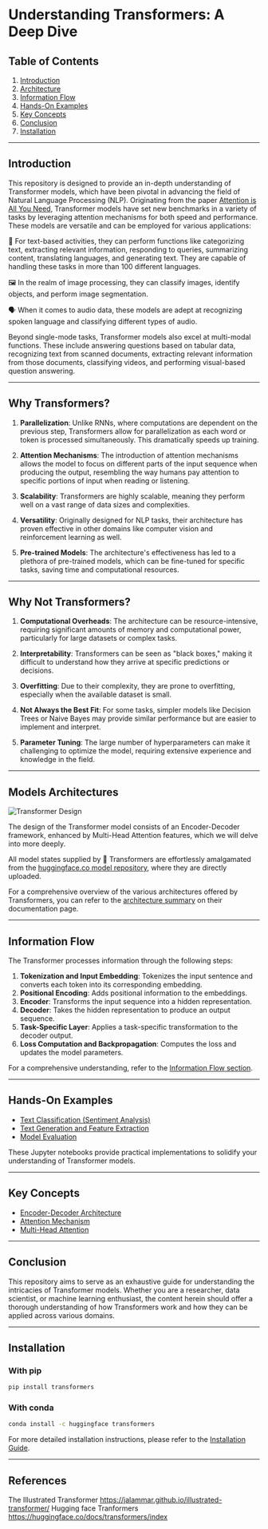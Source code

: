 
# Understanding Transformers: A Deep Dive

## Table of Contents
1. [Introduction](#introduction)
2. [Architecture](#architecture)
3. [Information Flow](#information-flow)
4. [Hands-On Examples](#hands-on-examples)
5. [Key Concepts](#key-concepts)
6. [Conclusion](#conclusion)
7. [Installation](#installation)

---
## Introduction

This repository is designed to provide an in-depth understanding of Transformer models, which have been pivotal in advancing the field of Natural Language Processing (NLP). Originating from the paper [Attention is All You Need](https://arxiv.org/pdf/1706.03762.pdf), Transformer models have set new benchmarks in a variety of tasks by leveraging attention mechanisms for both speed and performance. These models are versatile and can be employed for various applications:

📝 For text-based activities, they can perform functions like categorizing text, extracting relevant information, responding to queries, summarizing content, translating languages, and generating text. They are capable of handling these tasks in more than 100 different languages.
  
🖼️ In the realm of image processing, they can classify images, identify objects, and perform image segmentation.

🗣️ When it comes to audio data, these models are adept at recognizing spoken language and classifying different types of audio.

Beyond single-mode tasks, Transformer models also excel at multi-modal functions. These include answering questions based on tabular data, recognizing text from scanned documents, extracting relevant information from those documents, classifying videos, and performing visual-based question answering.

---

## Why Transformers?

1. **Parallelization**: Unlike RNNs, where computations are dependent on the previous step, Transformers allow for parallelization as each word or token is processed simultaneously. This dramatically speeds up training.

2. **Attention Mechanisms**: The introduction of attention mechanisms allows the model to focus on different parts of the input sequence when producing the output, resembling the way humans pay attention to specific portions of input when reading or listening.

3. **Scalability**: Transformers are highly scalable, meaning they perform well on a vast range of data sizes and complexities.

4. **Versatility**: Originally designed for NLP tasks, their architecture has proven effective in other domains like computer vision and reinforcement learning as well.

5. **Pre-trained Models**: The architecture's effectiveness has led to a plethora of pre-trained models, which can be fine-tuned for specific tasks, saving time and computational resources.

---

## Why Not Transformers?

1. **Computational Overheads**: The architecture can be resource-intensive, requiring significant amounts of memory and computational power, particularly for large datasets or complex tasks.

2. **Interpretability**: Transformers can be seen as "black boxes," making it difficult to understand how they arrive at specific predictions or decisions.

3. **Overfitting**: Due to their complexity, they are prone to overfitting, especially when the available dataset is small.

4. **Not Always the Best Fit**: For some tasks, simpler models like Decision Trees or Naive Bayes may provide similar performance but are easier to implement and interpret.

5. **Parameter Tuning**: The large number of hyperparameters can make it challenging to optimize the model, requiring extensive experience and knowledge in the field.

---

## Models Architectures

![Transformer Design](./img/transformer_design.jpg)

The design of the Transformer model consists of an Encoder-Decoder framework, enhanced by Multi-Head Attention features, which we will delve into more deeply.

All model states supplied by 🤗 Transformers are effortlessly amalgamated from the [huggingface.co model repository](https://huggingface.co/models), where they are directly uploaded.

For a comprehensive overview of the various architectures offered by Transformers, you can refer to the [architecture summary](https://huggingface.co/docs/transformers/model_summary) on their documentation page.

---

## Information Flow

The Transformer processes information through the following steps:

1. **Tokenization and Input Embedding**: Tokenizes the input sentence and converts each token into its corresponding embedding.
2. **Positional Encoding**: Adds positional information to the embeddings.
3. **Encoder**: Transforms the input sequence into a hidden representation.
4. **Decoder**: Takes the hidden representation to produce an output sequence.
5. **Task-Specific Layer**: Applies a task-specific transformation to the decoder output.
6. **Loss Computation and Backpropagation**: Computes the loss and updates the model parameters.

For a comprehensive understanding, refer to the [Information Flow section](#information-flow).

---

## Hands-On Examples

- [Text Classification (Sentiment Analysis)](./src/TextClassification.ipynb)
- [Text Generation and Feature Extraction](./src/transformer_tutorial_pytorch.ipynb)
- [Model Evaluation](./src/transformer_tutorial_pytorch.ipynb)

These Jupyter notebooks provide practical implementations to solidify your understanding of Transformer models.

---

## Key Concepts
- [Encoder-Decoder Architecture](./src/Encoder-Decoder.ipynb)
- [Attention Mechanism](./src/Attention.ipynb)
- [Multi-Head Attention](./src/Multi_Head.ipynb)


---

## Conclusion

This repository aims to serve as an exhaustive guide for understanding the intricacies of Transformer models. Whether you are a researcher, data scientist, or machine learning enthusiast, the content herein should offer a thorough understanding of how Transformers work and how they can be applied across various domains.

---


## Installation

### With pip

```bash
pip install transformers
```

### With conda

```bash
conda install -c huggingface transformers
```

For more detailed installation instructions, please refer to the [Installation Guide](#installation).

---



## References 

The Illustrated Transformer https://jalammar.github.io/illustrated-transformer/
Hugging face Tranformers https://huggingface.co/docs/transformers/index
